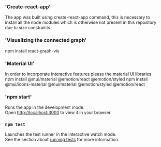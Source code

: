 ### 'Create-react-app'

The app was built using create-react-app command, this is necessary to install all the node modules which is otherwise not present in this repository due to size constraints

### 'Visualizing the connected graph'
npm install react-graph-vis

### 'Material UI'
In order to incorporate interactive features please the material UI libraries
npm install @mui/material @emotion/react @emotion/styled
npm install @mui/icons-material @mui/material @emotion/styled @emotion/react


### 'npm start'

Runs the app in the development mode.\
Open [http://localhost:3000](http://localhost:3000) to view it in your browser.

### `npm test`

Launches the test runner in the interactive watch mode.\
See the section about [running tests](https://facebook.github.io/create-react-app/docs/running-tests) for more information.
